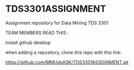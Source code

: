 # TDS3301ASSIGNMENT
Assignment repository for Data Mining TDS 3301

TEAM MEMBERS READ THIS :

Install github desktop

when adding a repository, clone this repo with this link:

https://github.com/MMUdsASK/TDS3301ASSIGNMENT.git
